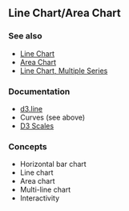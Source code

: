 ## Line Chart/Area Chart

### See also
- <a href="https://observablehq.com/@d3/line-chart?collection=@d3/charts">Line Chart</a>
- <a href="https://observablehq.com/@d3/area-chart?collection=@d3/charts">Area Chart</a>
- <a href="https://observablehq.com/@d3/multi-line-chart?collection=@d3/charts">Line Chart, Multiple Series</a>

### Documentation
- <a href="https://observablehq.com/@d3/d3-line">d3.line</a>
- Curves (see above)
- <a href="https://observablehq.com/@d3/introduction-to-d3s-scales">D3 Scales</a>

### Concepts
- Horizontal bar chart
- Line chart
- Area chart
- Multi-line chart
- Interactivity